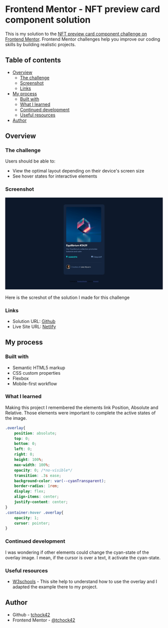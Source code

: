 # Frontend Mentor - NFT preview card component solution

This is my solution to the [NFT preview card component challenge on Frontend Mentor](https://www.frontendmentor.io/challenges/nft-preview-card-component-SbdUL_w0U). Frontend Mentor challenges help you improve our coding skills by building realistic projects. 

## Table of contents

- [Overview](#overview)
  - [The challenge](#the-challenge)
  - [Screenshot](#screenshot)
  - [Links](#links)
- [My process](#my-process)
  - [Built with](#built-with)
  - [What I learned](#what-i-learned)
  - [Continued development](#continued-development)
  - [Useful resources](#useful-resources)
- [Author](#author)


## Overview

### The challenge

Users should be able to:

- View the optimal layout depending on their device's screen size
- See hover states for interactive elements

### Screenshot

![](./screenshot.jpg)

Here is the screshot of the solution I made for this challenge

### Links

- Solution URL: [Github](https://github.com/tchock42/NFT-Preview-Card-Component-Main)
- Live Site URL: [Netlify](https://calm-concha-cd9367.netlify.app/)

## My process

### Built with

- Semantic HTML5 markup
- CSS custom properties
- Flexbox
- Mobile-first workflow


### What I learned

Making this project I remembered the elements link Position, Absolute and Relative. Those elements were important to complete the active states of the image.


```CSS
.overlay{
    position: absolute;
    top: 0;
    bottom: 0;
    left: 0;
    right: 0;
    height: 100%;
    max-width: 100%;
    opacity: 0; /*no-visible*/
    transition: .3s ease;
    background-color: var(--cyanTransparent);
    border-radius: 1rem;
    display: flex;
    align-items: center;
    justify-content: center;
}
.container:hover .overlay{
    opacity: 1;
    cursor: pointer;
}
```

### Continued development

I was wondering if other elements could change the cyan-state of the overlay image. I mean, if the cursor is over a text, it activate the cyan-state.

### Useful resources

- [W3schools](https://www.w3schools.com/howto/howto_css_image_overlay_icon.asp) - This site help to understand how to use the overlay and I adapted the example there to my project.


## Author

- Github - [tchock42](https://github.com/tchock42)
- Frontend Mentor - [@tchock42](https://www.frontendmentor.io/profile/tchock42)



